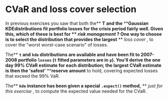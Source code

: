 # CVaR and loss cover selection

In previous exercises you saw that both the** ****T** and the** ****Gaussian KDE**distributions fit portfolio losses for the crisis period fairly well. Given this, which of these is best for** ** *risk management* ? One way to choose is to select the distribution that provides the largest** ** *loss cover* , to cover the "worst worst-case scenario" of losses.

The** **`t` and** **`kde` distributions are available and have been fit to 2007-2008 portfolio** **`losses` (`t` fitted parameters are in** **`p`). You'll derive the one day 99% CVaR estimate for each distribution; the largest CVaR estimate is then the 'safest'** ****reserve amount** to hold, covering expected losses that exceed the 99% VaR.

The** **`kde` instance has been given a special** **`.expect()` method,** ** *just for this exercise* , to compute the expected value needed for the CVaR.
